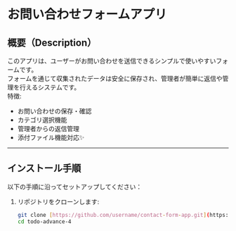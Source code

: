 # お問い合わせフォームアプリ

## 概要（Description）
このアプリは、ユーザーがお問い合わせを送信できるシンプルで使いやすいフォームです。  
フォームを通じて収集されたデータは安全に保存され、管理者が簡単に返信や管理を行えるシステムです。  
特徴:
- お問い合わせの保存・確認
- カテゴリ選択機能
- 管理者からの返信管理
- 添付ファイル機能対応✨

---

## インストール手順
以下の手順に沿ってセットアップしてください：

1. リポジトリをクローンします:
   ```bash
   git clone [https://github.com/username/contact-form-app.git](https://github.com/S185900/todo-advance-4.git)
   cd todo-advance-4
